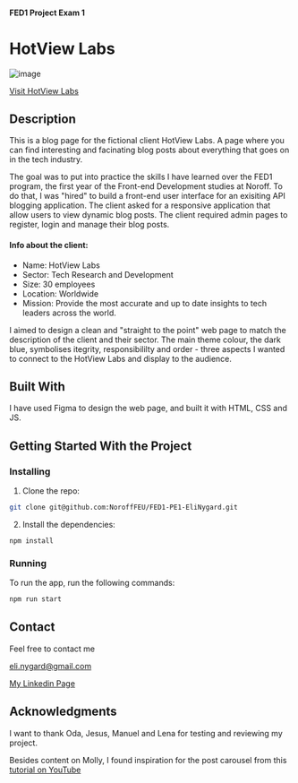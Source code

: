 #### FED1 Project Exam 1
# HotView Labs

![image](https://i.ibb.co/xg8Kw2z/Skjermbilde-2024-05-29-081846.png)

[Visit HotView Labs](https://norofffeu.github.io/FED1-PE1-EliNygard/index.html)

## Description
This is a blog page for the fictional client HotView Labs. A page where you can find interesting and facinating blog posts about everything that goes on in the tech industry. 

The goal was to put into practice the skills I have learned over the FED1 program, the first year of the Front-end Development studies at Noroff. 
To do that, I was "hired" to build a front-end user interface for an exisiting API blogging application. The client asked for a responsive application that allow users to view dynamic blog posts. The client required admin pages to register, login and manage their blog posts.

#### Info about the client:
- Name: HotView Labs
- Sector: Tech Research and Development
- Size: 30 employees
- Location: Worldwide
- Mission: Provide the most accurate and up to date insights to tech leaders across the world.

I aimed to design a clean and "straight to the point" web page to match the description of the client and their sector. The main theme colour, the dark blue, symbolises itegrity, responsibililty and order - three aspects I wanted to connect to the HotView Labs and display to the audience. 

## Built With
I have used Figma to design the web page, and built it with HTML, CSS and JS.


## Getting Started With the Project

### Installing

1. Clone the repo:

```bash
git clone git@github.com:NoroffFEU/FED1-PE1-EliNygard.git
```

2. Install the dependencies:

```
npm install
```

### Running

To run the app, run the following commands:

```bash
npm run start
```

## Contact
Feel free to contact me

eli.nygard@gmail.com

[My Linkedin Page](https://www.linkedin.com/in/eli-nyg%C3%A5rd/)

## Acknowledgments
I want to thank Oda, Jesus, Manuel and Lena for testing and reviewing my project.

Besides content on Molly, I found inspiration for the post carousel from this [tutorial on YouTube](https://www.youtube.com/watch?v=749ta0nvj8s&t=3s)
